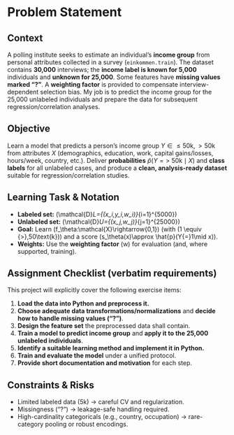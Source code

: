 # Problem Statement

## Context
A polling institute seeks to estimate an individual’s **income group** from personal attributes collected in a survey (`einkommen.train`). The dataset contains **30,000** interviews; the **income label is known for 5,000** individuals and **unknown for 25,000**. Some features have **missing values marked “?”**. A **weighting factor** is provided to compensate interview-dependent selection bias. My job is to predict the income group for the 25,000 unlabeled individuals and prepare the data for subsequent regression/correlation analyses.

## Objective
Learn a model that predicts a person’s income group  $Y \in { \leq 50\text{k}, > 50\text{k} }$  from attributes $X$ (demographics, education, work, capital gains/losses, hours/week, country, etc.). Deliver **probabilities** $\hat{p}(Y{=}{>}\ 50\text{k}\mid X)$ and **class labels** for all unlabeled cases, and produce a **clean, analysis-ready dataset** suitable for regression/correlation studies.

## Learning Task & Notation
- **Labeled set:** \(\mathcal{D}_L=\{(x_i,y_i,w_i)\}_{i=1}^{5000}\)  
- **Unlabeled set:** \(\mathcal{D}_U=\{(x_j,w_j)\}_{j=1}^{25000}\)  
- **Goal:** Learn \(f_\theta:\mathcal{X}\rightarrow\{0,1\}\) (with \(1 \equiv {>}\,50\text{k}\)) and a score \(s_\theta(x)\approx \hat{p}(Y{=}1\mid x)\).  
- **Weights:** Use the **weighting factor** \(w\) for evaluation (and, where supported, training).

## Assignment Checklist (verbatim requirements)
This project will explicitly cover the following exercise items:
1. **Load the data into Python and preprocess it.**  
2. **Choose adequate data transformations/normalizations** and **decide how to handle missing values (“?”)**.  
3. **Design the feature set** the preprocessed data shall contain.  
4. **Train a model to predict income group** and **apply it to the 25,000 unlabeled individuals**.  
5. **Identify a suitable learning method and implement it in Python.**  
6. **Train and evaluate the model** under a unified protocol.  
7. **Provide short documentation and motivation** for each step.

## Constraints & Risks
- Limited labeled data (5k) → careful CV and regularization.  
- Missingness (“?”) → leakage-safe handling required.  
- High-cardinality categoricals (e.g., country, occupation) → rare-category pooling or robust encodings.



